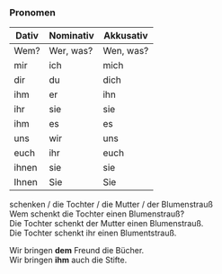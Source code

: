 ### Pronomen



| Dativ | Nominativ | Akkusativ |
| ----- | --------- | --------- |
| Wem?  | Wer, was? | Wen, was? |
| mir   | ich       | mich      |
| dir   | du        | dich      |
| ihm   | er        | ihn       |
| ihr   | sie       | sie       |
| ihm   | es        | es        |
| uns   | wir       | uns       |
| euch  | ihr       | euch      |
| ihnen | sie       | sie       |
| Ihnen | Sie       | Sie       |



schenken / die Tochter / die Mutter / der Blumenstrauß  
Wem schenkt die Tochter einen Blumenstrauß?  
Die Tochter schenkt der Mutter einen Blumenstrauß.  
Die Tochter schenkt ihr einen Blumentstrauß.

Wir bringen **dem** Freund die Bücher.  
Wir bringen **ihm** auch die Stifte.  

